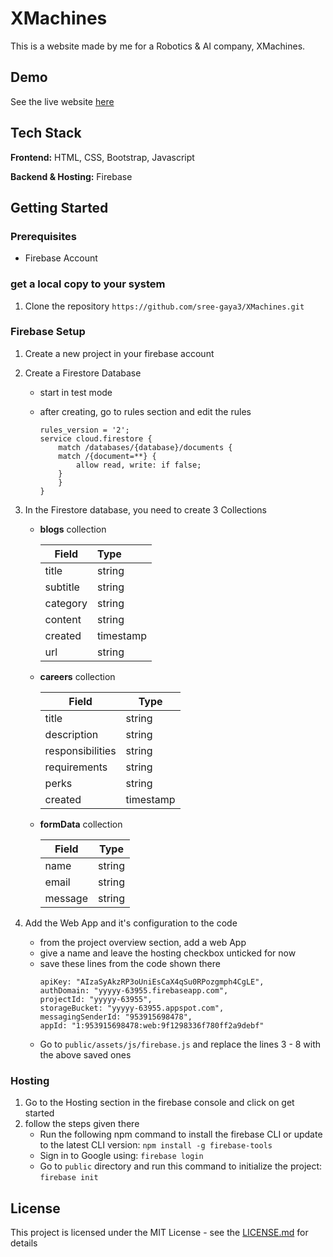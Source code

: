 # XMachines

This is a website made by me for a Robotics & AI company, XMachines.


## Demo


See the live website [here](https://xmachines-5df86.web.app/)
## Tech Stack

**Frontend:** HTML, CSS, Bootstrap, Javascript

**Backend & Hosting:** Firebase

## Getting Started

### Prerequisites
- Firebase Account

### get a local copy to your system

1. Clone the repository `https://github.com/sree-gaya3/XMachines.git`

### Firebase Setup
1. Create a new project in your firebase account
2. Create a Firestore Database
    - start in test mode
    - after creating, go to rules section and edit the rules
    
        ```
        rules_version = '2';
        service cloud.firestore {
            match /databases/{database}/documents {
            match /{document=**} {
                allow read, write: if false;
            }
            }
        }
        ```


3. In the Firestore database, you need to create 3 Collections
    - **blogs** collection

        | Field     | Type        |
        | ----------|:------------| 
        | title     | string      |
        | subtitle  | string      |
        | category  | string      |
        | content   | string      |
        | created   | timestamp   |
        | url       | string      |

    - **careers** collection

        | Field             | Type        |
        | ------------------|-------------| 
        | title             | string      |
        | description       | string      |
        | responsibilities  | string      |
        | requirements      | string      |
        | perks             | string      |
        | created           | timestamp   |

    - **formData** collection

        | Field    | Type     |
        | ---------|----------| 
        | name     | string   |
        | email    | string   |
        | message  | string   |
4. Add the Web App and it's configuration to the code
    - from the project overview section, add a web App
    - give a name and leave the hosting checkbox unticked for now
    - save these lines from the code shown there
        ```
        apiKey: "AIzaSyAkzRP3oUniEsCaX4qSu0RPozgmph4CgLE",
        authDomain: "yyyyy-63955.firebaseapp.com",
        projectId: "yyyyy-63955",
        storageBucket: "yyyyy-63955.appspot.com",
        messagingSenderId: "953915698478",
        appId: "1:953915698478:web:9f1298336f780ff2a9debf"
        ```
    - Go to `public/assets/js/firebase.js` and replace the lines 3 - 8 with the above saved ones

### Hosting 

1. Go to the Hosting section in the firebase console and click on get started
2. follow the steps given there 
    - Run the following npm command to install the firebase CLI or update to the latest CLI version: `npm install -g firebase-tools`
    - Sign in to Google using: `firebase login`
    - Go to `public` directory and run this command to initialize the project: `firebase init`


        

## License

This project is licensed under the MIT License - see the [LICENSE.md](LICENSE.md) for details
